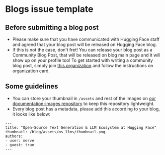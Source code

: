 # Blogs issue template
## Before submitting a blog post

- Please make sure that you have communicated with Hugging Face staff and agreed that your blog post will be released on Hugging Face blog. 
- If this is not the case, don't fret! You can release your blog post as a Community Blog Post, that will be released on blog main page and it will show up on your profile too!
  To get started with writing a community blog post, simply join [this organization](https://huggingface.co/blog-explorers) and follow the instructions on organization card.

## Some guidelines
- You can store your thumbnail in `/assets` and rest of the images on [our documentation-images repository](https://huggingface.co/datasets/huggingface/documentation-images) to keep this repository lightweight.
- Every blog post has a metadata, please add this according to your blog, it looks like below:
```
---
title: "Open-Source Text Generation & LLM Ecosystem at Hugging Face"
thumbnail: /blog/assets/os_llms/thumbnail.png
authors:
- user: merve
- guest: true
---
```
